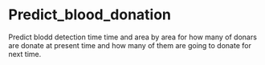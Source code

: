 # Predict_blood_donation

Predict blodd detection time time and area by area for how many of donars are donate at present time and how many of them are going to donate for next time.

